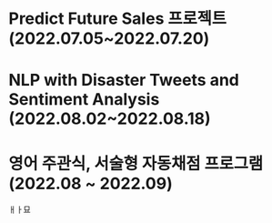 # Predict Future Sales 프로젝트 (2022.07.05~2022.07.20)
# NLP with Disaster Tweets and Sentiment Analysis (2022.08.02~2022.08.18)
# 영어 주관식, 서술형 자동채점 프로그램 (2022.08 ~ 2022.09)
ㅐㅏ묘

